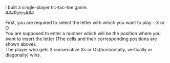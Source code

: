 I built a single-player tic-tac-toe game. <br/>
###Rules###

First, you are required to select the letter with which you want to play - X or O<br/>
You are supposed to enter a number which will be the position where you want to insert the letter (The cells and their corresponding positions are shown above).<br/>
The player who gets 3 consecutive Xs or Os(horizontally, vertically or diagonally) wins.<br/>
